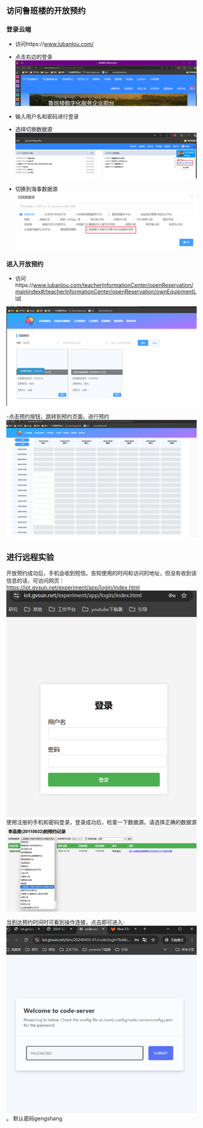 ## 访问鲁班楼的开放预约

### 登录云端
- 访问https://www.lubanlou.com/

- 点击右边的登录
![alt text](image.png)


- 输入用户名和密码进行登录

- 选择切换数据源
![alt text](image-1.png)

- 切换到海事数据源
![alt text](image-2.png)

### 进入开放预约
- 访问https://www.lubanlou.com/teacherInformationCenter/openReservation/mainindex#/teacherInformationCenter/openReservation/ownEquipmentList

![alt text](image-3.png)

-点击预约按钮，跳转到预约页面，进行预约
![alt text](image-4.png)

## 进行远程实验
开放预约成功后，手机会收到短信。告知使用的时间和访问的地址，但没有收到该信息的话，可访问网页：
https://iot.gvsun.net/experiment/app/login/index.html
![alt text](image-5.png)
使用注册的手机和密码登录，登录成功后，检查一下数据源。请选择正确的数据源
![alt text](image-6.png)

当到达预约时间时可看到操作连接，点击即可进入:
![alt text](image-7.png)。
默认密码gengshang